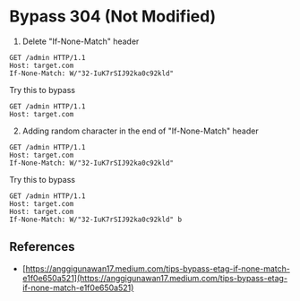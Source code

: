 # Bypass 304 (Not Modified)

1. Delete "If-None-Match" header
```
GET /admin HTTP/1.1
Host: target.com
If-None-Match: W/"32-IuK7rSIJ92ka0c92kld"
```
Try this to bypass
```
GET /admin HTTP/1.1
Host: target.com
```

2. Adding random character in the end of "If-None-Match" header
```
GET /admin HTTP/1.1
Host: target.com
If-None-Match: W/"32-IuK7rSIJ92ka0c92kld"
```
Try this to bypass
```
GET /admin HTTP/1.1
Host: target.com
Host: target.com
If-None-Match: W/"32-IuK7rSIJ92ka0c92kld" b
```

## References
* [https://anggigunawan17.medium.com/tips-bypass-etag-if-none-match-e1f0e650a521](https://anggigunawan17.medium.com/tips-bypass-etag-if-none-match-e1f0e650a521)
